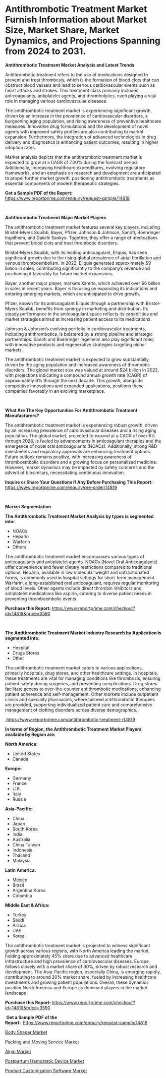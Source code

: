 <p><h1>Antithrombotic Treatment Market Furnish Information about Market Size, Market Share, Market Dynamics, and Projections Spanning from 2024 to 2031.</h1></p><p><strong>Antithrombotic Treatment Market Analysis and Latest Trends</strong></p>
<p><p>Antithrombotic treatment refers to the use of medications designed to prevent and treat thrombosis, which is the formation of blood clots that can obstruct blood vessels and lead to serious cardiovascular events such as heart attacks and strokes. This treatment class primarily includes anticoagulants, antiplatelet agents, and thrombolytics, each playing a vital role in managing various cardiovascular diseases.</p><p>The antithrombotic treatment market is experiencing significant growth, driven by an increase in the prevalence of cardiovascular disorders, a burgeoning aging population, and rising awareness of preventive healthcare measures. Innovative drug formulations and the development of novel agents with improved safety profiles are also contributing to market expansion. Furthermore, the integration of advanced technologies in drug delivery and diagnostics is enhancing patient outcomes, resulting in higher adoption rates.</p><p>Market analysis depicts that the antithrombotic treatment market is expected to grow at a CAGR of 7.00% during the forecast period. Additionally, increasing healthcare expenditures, evolving regulatory frameworks, and an emphasis on research and development are anticipated to propel further market growth, positioning antithrombotic treatments as essential components of modern therapeutic strategies.</p></p>
<p><strong>Get a Sample PDF of the Report:&nbsp;</strong> <a href="https://www.reportprime.com/enquiry/request-sample/14819?utm_campaign=1789&utm_medium=2&utm_source=Github&utm_content=ia&utm_term=29112024&utm_id=antithrombotic-treatment">https://www.reportprime.com/enquiry/request-sample/14819</a></p>
<p>&nbsp;</p>
<p><strong>Antithrombotic Treatment Major Market Players</strong></p>
<p><p>The antithrombotic treatment market features several key players, including Bristol-Myers Squibb, Bayer, Pfizer, Johnson & Johnson, Sanofi, Boehringer Ingelheim, and Daiichi Sankyo. Together, they offer a range of medications that prevent blood clots and treat thrombotic disorders.</p><p>Bristol-Myers Squibb, with its leading anticoagulant, Eliquis, has seen significant growth due to the rising global prevalence of atrial fibrillation and venous thromboembolism. In 2022, Eliquis generated approximately $9 billion in sales, contributing significantly to the company’s revenue and positioning it favorably for future market expansions.</p><p>Bayer, another major player, markets Xarelto, which achieved over $6 billion in sales in recent years. Bayer is focusing on expanding its indications and entering emerging markets, which are anticipated to drive growth.</p><p>Pfizer, known for its anticoagulant Eliquis through a partnership with Bristol-Myers Squibb, benefits from synergy in marketing and distribution. Its steady performance in the anticoagulant space reflects its capabilities and market strategies aimed at increasing patient access to its medications.</p><p>Johnson & Johnson’s evolving portfolio in cardiovascular treatments, including antithrombotics, is bolstered by a strong pipeline and strategic partnerships. Sanofi and Boehringer Ingelheim also play significant roles, with innovative products and regenerative strategies targeting niche markets.</p><p>The antithrombotic treatment market is expected to grow substantially, driven by the aging population and increased awareness of thrombotic disorders. The global market size was valued at around $24 billion in 2022, with projections indicating a compound annual growth rate (CAGR) of approximately 6% through the next decade. This growth, alongside competitive innovations and expanded applications, positions these companies favorably in an evolving marketplace.</p></p>
<p>&nbsp;</p>
<p><strong>What Are The Key Opportunities For Antithrombotic Treatment Manufacturers?</strong></p>
<p><p>The antithrombotic treatment market is experiencing robust growth, driven by an increasing prevalence of cardiovascular diseases and a rising aging population. The global market, projected to expand at a CAGR of over 6% through 2028, is fueled by advancements in anticoagulant therapies and the emergence of novel oral anticoagulants (NOACs). Additionally, strong R&D investments and regulatory approvals are enhancing treatment options. Future outlook remains positive, with increasing awareness of thromboembolic disorders and a growing focus on personalized medicine. However, market dynamics may be impacted by safety concerns and the advent of biosimilars, necessitating continuous innovation.</p></p>
<p><strong>Inquire or Share Your Questions If Any Before Purchasing This Report:</strong> <a href="https://www.reportprime.com/enquiry/pre-order/14819?utm_campaign=1789&utm_medium=2&utm_source=Github&utm_content=ia&utm_term=29112024&utm_id=antithrombotic-treatment">https://www.reportprime.com/enquiry/pre-order/14819</a></p>
<p>&nbsp;</p>
<p><strong>Market Segmentation</strong></p>
<p><strong>The Antithrombotic Treatment Market Analysis by types is segmented into:</strong></p>
<p><ul><li>NOACs</li><li>Heparin</li><li>Warfarin</li><li>Others</li></ul></p>
<p><p>The antithrombotic treatment market encompasses various types of anticoagulants and antiplatelet agents. NOACs (Novel Oral Anticoagulants) offer convenience and fewer dietary restrictions compared to traditional options. Heparin, available in low molecular weight and unfractionated forms, is commonly used in hospital settings for short-term management. Warfarin, a long-established oral anticoagulant, requires regular monitoring of blood levels. Other agents include direct thrombin inhibitors and antiplatelet medications like aspirin, catering to diverse patient needs in preventing thromboembolic events.</p></p>
<p><strong>Purchase this Report:&nbsp;</strong><a href="https://www.reportprime.com/checkout?id=14819&price=3590&utm_campaign=1789&utm_medium=2&utm_source=Github&utm_content=ia&utm_term=29112024&utm_id=antithrombotic-treatment">https://www.reportprime.com/checkout?id=14819&price=3590</a></p>
<p>&nbsp;</p>
<p><strong>The Antithrombotic Treatment Market Industry Research by Application is segmented into:</strong></p>
<p><ul><li>Hospital</li><li>Drugs Stores</li><li>Other</li></ul></p>
<p><p>The antithrombotic treatment market caters to various applications, primarily hospitals, drug stores, and other healthcare settings. In hospitals, these treatments are vital for managing conditions like thrombosis, ensuring patient safety during surgeries, and preventing complications. Drug stores facilitate access to over-the-counter antithrombotic medications, enhancing patient adherence and self-management. Other markets include outpatient clinics and specialty pharmacies, where tailored antithrombotic therapies are provided, supporting individualized patient care and comprehensive management of clotting disorders across diverse demographics.</p></p>
<p><a href="https://www.reportprime.com/antithrombotic-treatment-r14819?utm_campaign=1789&utm_medium=2&utm_source=Github&utm_content=ia&utm_term=29112024&utm_id=antithrombotic-treatment">&nbsp;https://www.reportprime.com/antithrombotic-treatment-r14819</a></p>
<p><strong>In terms of Region, the Antithrombotic Treatment Market Players available by Region are:</strong></p>
<p>
    <p> <strong> North America: </strong>
        <ul>
            <li>United States</li>
            <li>Canada</li>
        </ul>
        </p> 
    <p> <strong> Europe: </strong>
        <ul>
            <li>Germany</li>
            <li>France</li>
            <li>U.K.</li>
            <li>Italy</li>
            <li>Russia</li>
        </ul>
        </p> 
    <p> <strong> Asia-Pacific: </strong>
        <ul>
            <li>China</li>
            <li>Japan</li>
            <li>South Korea</li>
            <li>India</li>
            <li>Australia</li>
            <li>China Taiwan</li>
            <li>Indonesia</li>
            <li>Thailand</li>
            <li>Malaysia</li>
        </ul>
        </p> 
    <p> <strong> Latin America: </strong>
        <ul>
            <li>Mexico</li>
            <li>Brazil</li>
            <li>Argentina Korea</li>
            <li>Colombia</li>
        </ul>
        </p> 
    <p> <strong> Middle East & Africa: </strong>
        <ul>
            <li>Turkey</li>
            <li>Saudi</li>
            <li>Arabia</li>
            <li>UAE</li>
            <li>Korea</li>
        </ul>
    </p>
    </p>
<p><p>The antithrombotic treatment market is projected to witness significant growth across various regions, with North America leading the market, holding approximately 45% share due to advanced healthcare infrastructure and high prevalence of cardiovascular diseases. Europe follows closely with a market share of 30%, driven by robust research and development. The Asia-Pacific region, especially China, is emerging rapidly, contributing to around 20% market share, fueled by increasing healthcare investments and growing patient populations. Overall, these dynamics position North America and Europe as dominant players in the market landscape.</p></p>
<p><strong>Purchase this Report: </strong><a href="https://www.reportprime.com/checkout?id=14819&price=3590&utm_campaign=1789&utm_medium=2&utm_source=Github&utm_content=ia&utm_term=29112024&utm_id=antithrombotic-treatment">https://www.reportprime.com/checkout?id=14819&price=3590</a></p>
<p>&nbsp;<strong>Get a Sample PDF of the Report:&nbsp;&nbsp;</strong><a href="https://www.reportprime.com/enquiry/request-sample/14819?utm_campaign=1789&utm_medium=2&utm_source=Github&utm_content=ia&utm_term=29112024&utm_id=antithrombotic-treatment">https://www.reportprime.com/enquiry/request-sample/14819</a></p>
<p><strong></strong></p>
<p><p><a href="https://www.linkedin.com/pulse/body-shaper-market-essentials-key-players-demand-drivers-fphkc?utm_campaign=1789&utm_medium=2&utm_source=Github&utm_content=ia&utm_term=29112024&utm_id=antithrombotic-treatment">Body Shaper Market</a></p><p><a href="https://issuu.com/reportprime-2/docs/packing-and-moving-service-market-size-2030.pptx?utm_campaign=1789&utm_medium=2&utm_source=Github&utm_content=ia&utm_term=29112024&utm_id=antithrombotic-treatment">Packing and Moving Service Market</a></p><p><a href="https://www.linkedin.com/pulse/algin-market-size-share-growth-analysis-type-application-wzqee?utm_campaign=1789&utm_medium=2&utm_source=Github&utm_content=ia&utm_term=29112024&utm_id=antithrombotic-treatment">Algin Market</a></p><p><a href="https://issuu.com/reportprime-2/docs/postpartum-hemostatic-device-market-size-2030.pptx?utm_campaign=1789&utm_medium=2&utm_source=Github&utm_content=ia&utm_term=29112024&utm_id=antithrombotic-treatment">Postpartum Hemostatic Device Market</a></p><p><a href="https://github.com/willjis/Market-Research-Report-List-1/blob/main/product-customization-software-market.md?utm_campaign=1789&utm_medium=2&utm_source=Github&utm_content=ia&utm_term=29112024&utm_id=antithrombotic-treatment">Product Customization Software Market</a></p></p>